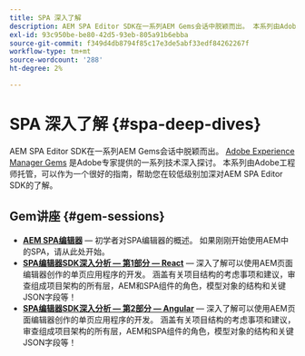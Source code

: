 ```yaml
---
title: SPA 深入了解
description: AEM SPA Editor SDK在一系列AEM Gems会话中脱颖而出。 本系列由Adobe工程师托管，可以作为一个很好的指南，帮助从较低级别深入了解由Adobe工程师托管的AEM SPA Editor SDK。
exl-id: 93c950be-be80-42d5-93eb-805a91b6ebba
source-git-commit: f349d4db8794f85c17e3de5abf33edf84262267f
workflow-type: tm+mt
source-wordcount: '288'
ht-degree: 2%

---
```


# SPA 深入了解 {#spa-deep-dives}

AEM SPA Editor SDK在一系列AEM Gems会话中脱颖而出。 [Adobe Experience Manager Gems](https://helpx.adobe.com/experience-manager/kt/eseminars/gems/aem-index.html) 是Adobe专家提供的一系列技术深入探讨。 本系列由Adobe工程师托管，可以作为一个很好的指南，帮助您在较低级别加深对AEM SPA Editor SDK的了解。

## Gem讲座 {#gem-sessions}

* **[AEM SPA编辑器](https://helpx.adobe.com/experience-manager/kt/eseminars/gems/aem-spa-editor.html)**  — 初学者对SPA编辑器的概述。 如果刚刚开始使用AEM中的SPA，请从此处开始。
* **[SPA编辑器SDK深入分析 — 第1部分 — React](https://helpx.adobe.com/experience-manager/kt/eseminars/gems/SPA-Editor-SDK-Deep-Dive-React.html)**  — 深入了解可以使用AEM页面编辑器创作的单页应用程序的开发。 涵盖有关项目结构的考虑事项和建议，审查组成项目架构的所有层，AEM和SPA组件的角色，模型对象的结构和关键JSON字段等！
* **[SPA编辑器SDK深入分析 — 第2部分 — Angular](https://helpx.adobe.com/experience-manager/kt/eseminars/gems/SPA-Editor-SDK-Deep-Dive-Angular.html)**  — 深入了解可以使用AEM页面编辑器创作的单页应用程序的开发。 涵盖有关项目结构的考虑事项和建议，审查组成项目架构的所有层，AEM和SPA组件的角色，模型对象的结构和关键JSON字段等！
